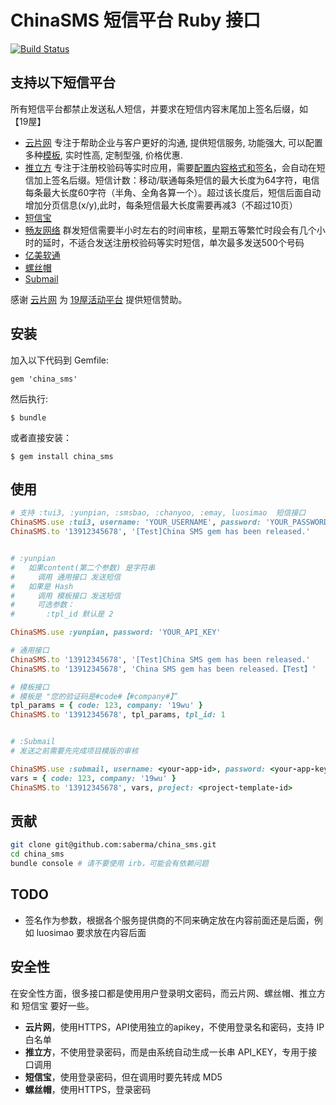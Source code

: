 # ChinaSMS 短信平台 Ruby 接口

[![Build Status](https://travis-ci.org/saberma/china_sms.png?branch=master)](https://travis-ci.org/saberma/china_sms)

## 支持以下短信平台

所有短信平台都禁止发送私人短信，并要求在短信内容末尾加上签名后缀，如【19屋】

* [云片网](http://www.yunpian.com/) 专注于帮助企业与客户更好的沟通, 提供短信服务, 功能强大, 可以配置多种[模板](http://www.yunpian.com/api/tpl.html), 实时性高, 定制型强, 价格优惠.
* [推立方](http://tui3.com/) 专注于注册校验码等实时应用，需要[配置内容格式和签名](http://www.tui3.com/Members/smsconfigv2/)，会自动在短信加上签名后缀。短信计数：移动/联通每条短信的最大长度为64字符，电信每条最大长度60字符（半角、全角各算一个）。超过该长度后，短信后面自动增加分页信息(x/y),此时，每条短信最大长度需要再减3（不超过10页）
* [短信宝](http://www.smsbao.com/)
* [畅友网络](http://www.chanyoo.cn/) 群发短信需要半小时左右的时间审核，星期五等繁忙时段会有几个小时的延时，不适合发送注册校验码等实时短信，单次最多发送500个号码
* [亿美软通](http://www.emay.cn/)
* [螺丝帽](http://luosimao.com/)
* [Submail](http://submail.cn/sms)

感谢 [云片网](http://yunpian.com/?ref=china_sms) 为 [19屋活动平台](http://19wu.com) 提供短信赞助。

## 安装

加入以下代码到 Gemfile:

    gem 'china_sms'

然后执行:

    $ bundle

或者直接安装：

    $ gem install china_sms

## 使用

```ruby
# 支持 :tui3, :yunpian, :smsbao, :chanyoo, :emay, luosimao  短信接口
ChinaSMS.use :tui3, username: 'YOUR_USERNAME', password: 'YOUR_PASSWORD'
ChinaSMS.to '13912345678', '[Test]China SMS gem has been released.'


# :yunpian
#   如果content(第二个参数) 是字符串
#     调用 通用接口 发送短信
#   如果是 Hash
#     调用 模板接口 发送短信
#     可选参数：
#       :tpl_id 默认是 2

ChinaSMS.use :yunpian, password: 'YOUR_API_KEY'

# 通用接口
ChinaSMS.to '13912345678', '[Test]China SMS gem has been released.'
ChinaSMS.to '13912345678', 'China SMS gem has been released.【Test】'    # luosimao 的签名要放在后面

# 模板接口
# 模板是 "您的验证码是#code#【#company#】”
tpl_params = { code: 123, company: '19wu' }
ChinaSMS.to '13912345678', tpl_params, tpl_id: 1


# :Submail
# 发送之前需要先完成项目模版的审核

ChinaSMS.use :submail, username: <your-app-id>, password: <your-app-key>
vars = { code: 123, company: '19wu' }
ChinaSMS.to '13912345678', vars, project: <project-template-id>
```

## 贡献

```bash
git clone git@github.com:saberma/china_sms.git
cd china_sms
bundle console # 请不要使用 irb，可能会有依赖问题
```

## TODO

* 签名作为参数，根据各个服务提供商的不同来确定放在内容前面还是后面，例如 luosimao 要求放在内容后面

## 安全性

在安全性方面，很多接口都是使用用户登录明文密码，而云片网、螺丝帽、推立方 和 短信宝 要好一些。

* **云片网**，使用HTTPS，API使用独立的apikey，不使用登录名和密码，支持 IP 白名单
* **推立方**，不使用登录密码，而是由系统自动生成一长串 API_KEY，专用于接口调用
* **短信宝**，使用登录密码，但在调用时要先转成 MD5
* **螺丝帽**，使用HTTPS，登录密码
